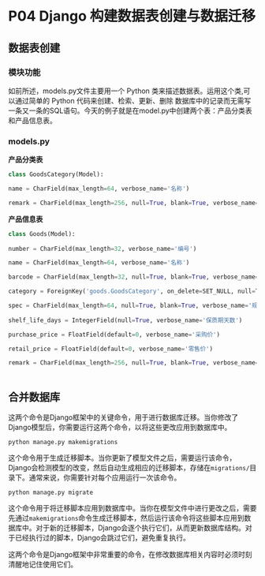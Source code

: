 
# P04 Django 构建数据表创建与数据迁移
## **数据表创建**

### **模块功能**

如前所述，models.py文件主要用一个 Python 类来描述数据表。运用这个类,可以通过简单的 Python 代码来创建、检索、更新、删除 
数据库中的记录而无需写一条又一条的SQL语句。今天的例子就是在model.py中创建两个表：产品分类表和产品信息表。

### **models.py**

**产品分类表**

```py    
class GoodsCategory(Model):

name = CharField(max_length=64, verbose_name='名称')

remark = CharField(max_length=256, null=True, blank=True, verbose_name='备注')

```

**产品信息表** 

```py   
class Goods(Model):
        
number = CharField(max_length=32, verbose_name='编号')

name = CharField(max_length=64, verbose_name='名称')

barcode = CharField(max_length=32, null=True, blank=True, verbose_name='条码')

category = ForeignKey('goods.GoodsCategory', on_delete=SET_NULL, null=True,related_name='goods_set', verbose_name='产品分类')

spec = CharField(max_length=64, null=True, blank=True, verbose_name='规格')
        
shelf_life_days = IntegerField(null=True, verbose_name='保质期天数')

purchase_price = FloatField(default=0, verbose_name='采购价')

retail_price = FloatField(default=0, verbose_name='零售价')

remark = CharField(max_length=256, null=True, blank=True, verbose_name='备注')
   
```

## **合并数据库**

这两个命令是Django框架中的关键命令，用于进行数据库迁移。当你修改了Django模型后，你需要运行这两个命令，以将这些更改应用到数据库中。

`python manage.py makemigrations`

 这个命令用于生成迁移脚本。当你更新了模型文件之后，需要运行该命令，Django会检测模型的改变，然后自动生成相应的迁移脚本，存储在`migrations/`目录下。通常来说，你需要针对每个应用运行一次该命令。

`python manage.py migrate`

这个命令用于将迁移脚本应用到数据库中。当你在模型文件中进行更改之后，需要先通过`makemigrations`命令生成迁移脚本，然后运行该命令将这些脚本应用到数据库中。对于新的迁移脚本，Django会逐个执行它们，从而更新数据库结构。对于已经执行过的脚本，Django会跳过它们，避免重复执行。

这两个命令是Django框架中非常重要的命令，在修改数据库相关内容时必须时刻清醒地记住使用它们。

